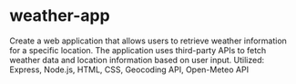 # weather-app
Create a web application that allows users to retrieve weather information for a specific location. The application uses third-party APIs to fetch weather data and location information based on user input.
Utilized: Express, Node.js, HTML, CSS, Geocoding API, Open-Meteo API
